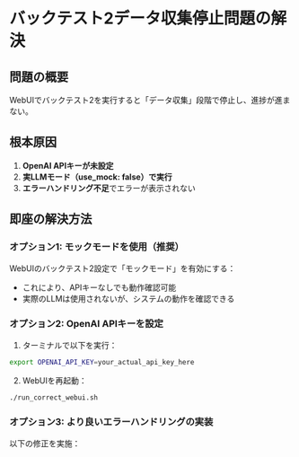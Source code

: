# バックテスト2データ収集停止問題の解決

## 問題の概要
WebUIでバックテスト2を実行すると「データ収集」段階で停止し、進捗が進まない。

## 根本原因
1. **OpenAI APIキーが未設定**
2. **実LLMモード（use_mock: false）で実行**
3. **エラーハンドリング不足**でエラーが表示されない

## 即座の解決方法

### オプション1: モックモードを使用（推奨）
WebUIのバックテスト2設定で「モックモード」を有効にする：
- これにより、APIキーなしでも動作確認可能
- 実際のLLMは使用されないが、システムの動作を確認できる

### オプション2: OpenAI APIキーを設定
1. ターミナルで以下を実行：
```bash
export OPENAI_API_KEY=your_actual_api_key_here
```

2. WebUIを再起動：
```bash
./run_correct_webui.sh
```

### オプション3: より良いエラーハンドリングの実装
以下の修正を実施：